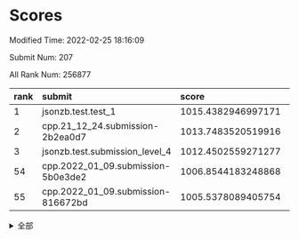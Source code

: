 # Scores

Modified Time: 2022-02-25 18:16:09

Submit Num: 207

All Rank Num: 256877

| rank |               submit               |       score        |       sigma        | pk_num |
| :--- | :--------------------------------- | :----------------- | :----------------- | :----- |
| 1    | jsonzb.test.test_1                 | 1015.4382946997171 | 0.891368788001294  | 4965   |
| 2    | cpp.21_12_24.submission-2b2ea0d7   | 1013.7483520519916 | 0.8199556763349084 | 4964   |
| 3    | jsonzb.test.submission_level_4     | 1012.4502559271277 | 0.8092901409247052 | 4962   |
| 54   | cpp.2022_01_09.submission-5b0e3de2 | 1006.8544183248868 | 0.7154433033821513 | 4963   |
| 55   | cpp.2022_01_09.submission-816672bd | 1005.5378089405754 | 0.7171545032175649 | 4966   |


<details>
<summary>全部</summary>

| rank |                 submit                 |       score        |       sigma        | pk_num |
| :--- | :------------------------------------- | :----------------- | :----------------- | :----- |
| 1    | jsonzb.test.test_1                     | 1015.4382946997171 | 0.891368788001294  | 4965   |
| 2    | cpp.21_12_24.submission-2b2ea0d7       | 1013.7483520519916 | 0.8199556763349084 | 4964   |
| 3    | jsonzb.test.submission_level_4         | 1012.4502559271277 | 0.8092901409247052 | 4962   |
| 4    | gobigger.level_3.submission_level_3_8  | 1011.7112134930858 | 0.7593558549378423 | 4968   |
| 5    | gobigger.level_3.submission_level_3_24 | 1011.6650319042622 | 0.774246732915324  | 4965   |
| 6    | gobigger.level_3.submission_level_3_31 | 1011.1445060915293 | 0.7694324896468162 | 4959   |
| 7    | gobigger.level_3.submission_level_3_5  | 1011.1431711757239 | 0.7702057883195632 | 4965   |
| 8    | gobigger.level_3.submission_level_3_38 | 1010.9599390020559 | 0.7688002140707485 | 4965   |
| 9    | gobigger.level_3.submission_level_3_4  | 1010.845265995082  | 0.7629122384286409 | 4963   |
| 10   | gobigger.level_3.submission_level_3_13 | 1010.8110786257218 | 0.7583872031264393 | 4964   |
| 11   | gobigger.level_3.submission_level_3_12 | 1010.8092423131379 | 0.7629449180412823 | 4961   |
| 12   | gobigger.level_3.submission_level_3_20 | 1010.7082729702704 | 0.7611615274650606 | 4961   |
| 13   | gobigger.level_3.submission_level_3_27 | 1010.6646986720793 | 0.7802908932857878 | 4964   |
| 14   | gobigger.level_3.submission_level_3_10 | 1010.6435230622739 | 0.7585443896699033 | 4968   |
| 15   | gobigger.level_3.submission_level_3_44 | 1010.6134859639508 | 0.7720416466926436 | 4966   |
| 16   | gobigger.level_3.submission_level_3_35 | 1010.5686574839212 | 0.7594588219294653 | 4964   |
| 17   | gobigger.level_3.submission_level_3_39 | 1010.5356158840682 | 0.7689686573443791 | 4964   |
| 18   | gobigger.level_3.submission_level_3_30 | 1010.4952708987857 | 0.7587773980633996 | 4963   |
| 19   | gobigger.level_3.submission_level_3_0  | 1010.4059724093447 | 0.7558529176831182 | 4964   |
| 20   | gobigger.level_3.submission_level_3_29 | 1010.3910109406356 | 0.7550024981544462 | 4965   |
| 21   | gobigger.level_3.submission_level_3_41 | 1010.372904474209  | 0.7506392592389983 | 4963   |
| 22   | gobigger.level_3.submission_level_3_9  | 1010.3315312344395 | 0.7574613496135444 | 4967   |
| 23   | gobigger.level_3.submission_level_3_49 | 1010.290473378935  | 0.7563331732051749 | 4964   |
| 24   | gobigger.level_3.submission_level_3_32 | 1010.1947433110637 | 0.7678985294380696 | 4961   |
| 25   | gobigger.level_3.submission_level_3_6  | 1010.1632761559313 | 0.7614743125114464 | 4962   |
| 26   | gobigger.level_3.submission_level_3_45 | 1010.1221534769676 | 0.7607198843058591 | 4964   |
| 27   | gobigger.level_3.submission_level_3_48 | 1010.0964640679567 | 0.7531288337686798 | 4961   |
| 28   | gobigger.level_3.submission_level_3_37 | 1010.0930179280703 | 0.7662730925686507 | 4959   |
| 29   | gobigger.level_3.submission_level_3_23 | 1010.0568497383254 | 0.7554472598616447 | 4964   |
| 30   | gobigger.level_3.submission_level_3_47 | 1009.9941174484829 | 0.7719654869543181 | 4963   |
| 31   | gobigger.level_3.submission_level_3_33 | 1009.9697490933439 | 0.7579786899382941 | 4966   |
| 32   | gobigger.level_3.submission_level_3_17 | 1009.902626022766  | 0.7613938360018813 | 4964   |
| 33   | gobigger.level_3.submission_level_3_26 | 1009.8255031041693 | 0.7407749767850274 | 4962   |
| 34   | gobigger.level_3.submission_level_3_25 | 1009.729915179569  | 0.7567936168388607 | 4963   |
| 35   | gobigger.level_3.submission_level_3_3  | 1009.6659884473103 | 0.7707814844114771 | 4961   |
| 36   | gobigger.level_3.submission_level_3_18 | 1009.548486633292  | 0.762820512275342  | 4968   |
| 37   | gobigger.level_3.submission_level_3_2  | 1009.5280109746376 | 0.7541934336110261 | 4963   |
| 38   | gobigger.level_3.submission_level_3_14 | 1009.498061692973  | 0.7587680942554004 | 4965   |
| 39   | gobigger.level_3.submission_level_3_22 | 1009.4868518868597 | 0.7520701487381125 | 4965   |
| 40   | gobigger.level_3.submission_level_3_19 | 1009.4536390147842 | 0.7552608214641607 | 4962   |
| 41   | gobigger.level_3.submission_level_3_21 | 1009.4157538479528 | 0.7555396952769204 | 4969   |
| 42   | gobigger.level_3.submission_level_3_34 | 1009.414613916915  | 0.7505600508637587 | 4960   |
| 43   | gobigger.level_3.submission_level_3_28 | 1009.4140374903242 | 0.7565312589579599 | 4967   |
| 44   | gobigger.level_3.submission_level_3_36 | 1009.3981018824294 | 0.7493483989622128 | 4967   |
| 45   | gobigger.level_3.submission_level_3_43 | 1009.2383349542283 | 0.7483486152510628 | 4965   |
| 46   | gobigger.level_3.submission_level_3_1  | 1009.099411481666  | 0.7422805229656553 | 4966   |
| 47   | gobigger.level_3.submission_level_3_11 | 1009.0919481833181 | 0.7472949808869279 | 4968   |
| 48   | gobigger.level_3.submission_level_3_7  | 1008.9346483257704 | 0.7465157480138706 | 4964   |
| 49   | gobigger.level_3.submission_level_3_40 | 1008.7755943850195 | 0.7437069444341211 | 4968   |
| 50   | gobigger.level_3.submission_level_3_46 | 1008.6235704020484 | 0.7467164536578138 | 4965   |
| 51   | gobigger.level_3.submission_level_3_15 | 1008.3854951256744 | 0.7333986672716353 | 4971   |
| 52   | gobigger.level_3.submission_level_3_42 | 1008.3203357752433 | 0.7440117666861504 | 4963   |
| 53   | gobigger.level_3.submission_level_3_16 | 1008.2319518923612 | 0.7485153032886286 | 4965   |
| 54   | cpp.2022_01_09.submission-5b0e3de2     | 1006.8544183248868 | 0.7154433033821513 | 4963   |
| 55   | cpp.2022_01_09.submission-816672bd     | 1005.5378089405754 | 0.7171545032175649 | 4966   |
| 56   | gobigger.level_1.submission_level_1_1  | 1005.1747560397579 | 0.7432365217214704 | 4965   |
| 57   | gobigger.level_1.submission_level_1_47 | 1004.775415979772  | 0.7197657084317897 | 4960   |
| 58   | gobigger.level_1.submission_level_1_5  | 1004.5358545640203 | 0.7173875520360893 | 4968   |
| 59   | gobigger.level_1.submission_level_1_24 | 1004.5073278228442 | 0.7166851299292626 | 4967   |
| 60   | gobigger.level_1.submission_level_1_37 | 1004.4774774343218 | 0.7227736185042088 | 4963   |
| 61   | gobigger.level_1.submission_level_1_10 | 1004.4329440407354 | 0.7313387005276644 | 4964   |
| 62   | gobigger.level_1.submission_level_1_27 | 1004.1145974946666 | 0.7109193393396553 | 4967   |
| 63   | gobigger.level_1.submission_level_1_49 | 1004.0796713887761 | 0.7211792762396007 | 4964   |
| 64   | gobigger.level_1.submission_level_1_31 | 1003.995009501498  | 0.7022975329567483 | 4964   |
| 65   | gobigger.level_1.submission_level_1_13 | 1003.9877480949663 | 0.7037408663749922 | 4965   |
| 66   | gobigger.level_1.submission_level_1_35 | 1003.9227743058298 | 0.7259624935194435 | 4964   |
| 67   | gobigger.level_1.submission_level_1_4  | 1003.9102194483269 | 0.7298778982017851 | 4964   |
| 68   | gobigger.level_1.submission_level_1_45 | 1003.8690509020502 | 0.7223551269576816 | 4963   |
| 69   | gobigger.level_1.submission_level_1_12 | 1003.8236574628971 | 0.7101956779147429 | 4968   |
| 70   | gobigger.level_1.submission_level_1_32 | 1003.7959333699336 | 0.7224723145824193 | 4963   |
| 71   | gobigger.level_1.submission_level_1_22 | 1003.7682532598656 | 0.7202962791995962 | 4961   |
| 72   | gobigger.level_1.submission_level_1_19 | 1003.6705688416098 | 0.7145986664419909 | 4962   |
| 73   | gobigger.level_1.submission_level_1_46 | 1003.5804626628004 | 0.7208235498980275 | 4964   |
| 74   | gobigger.level_1.submission_level_1_14 | 1003.5772048955318 | 0.7209055367399896 | 4966   |
| 75   | gobigger.level_1.submission_level_1_16 | 1003.545628247938  | 0.7214847050571043 | 4965   |
| 76   | gobigger.level_1.submission_level_1_43 | 1003.4888861394273 | 0.7215223158417959 | 4964   |
| 77   | gobigger.level_1.submission_level_1_17 | 1003.4140477023857 | 0.7367706065035415 | 4965   |
| 78   | gobigger.level_1.submission_level_1_36 | 1003.4011295286128 | 0.728961898005533  | 4962   |
| 79   | gobigger.level_1.submission_level_1_6  | 1003.351620993894  | 0.7207588067269025 | 4966   |
| 80   | gobigger.level_1.submission_level_1_23 | 1003.2507282931298 | 0.722305013905024  | 4969   |
| 81   | gobigger.level_1.submission_level_1_33 | 1003.1635518109389 | 0.7044424014789761 | 4963   |
| 82   | gobigger.level_1.submission_level_1_38 | 1003.0823166037391 | 0.7219854602894387 | 4959   |
| 83   | gobigger.level_1.submission_level_1_40 | 1003.0694641545869 | 0.7221606931053307 | 4964   |
| 84   | gobigger.level_1.submission_level_1_42 | 1002.9941341586904 | 0.7241004622098521 | 4961   |
| 85   | gobigger.level_1.submission_level_1_11 | 1002.974391544425  | 0.739446183596092  | 4960   |
| 86   | gobigger.level_1.submission_level_1_48 | 1002.9518134357613 | 0.7143101146494396 | 4960   |
| 87   | gobigger.level_1.submission_level_1_20 | 1002.8485228967864 | 0.7112262715232376 | 4963   |
| 88   | gobigger.level_1.submission_level_1_26 | 1002.8289146258103 | 0.7161145857239913 | 4967   |
| 89   | gobigger.level_1.submission_level_1_25 | 1002.7972391944907 | 0.7059752420167185 | 4963   |
| 90   | gobigger.level_1.submission_level_1_39 | 1002.7513469418702 | 0.7283479259266971 | 4963   |
| 91   | gobigger.level_1.submission_level_1_2  | 1002.7071271625463 | 0.7072633163793303 | 4966   |
| 92   | gobigger.level_1.submission_level_1_0  | 1002.6886929950729 | 0.7072145480893749 | 4965   |
| 93   | gobigger.level_1.submission_level_1_7  | 1002.6250203015327 | 0.7096948310092421 | 4962   |
| 94   | gobigger.level_1.submission_level_1_34 | 1002.509229063701  | 0.7186255898505276 | 4964   |
| 95   | gobigger.level_1.submission_level_1_18 | 1002.4899644436739 | 0.7149710151417807 | 4967   |
| 96   | gobigger.level_1.submission_level_1_15 | 1002.4735728266278 | 0.7162562834543387 | 4964   |
| 97   | gobigger.level_1.submission_level_1_29 | 1002.4656103422006 | 0.7177801509103694 | 4970   |
| 98   | gobigger.level_1.submission_level_1_28 | 1002.4582724412829 | 0.7182681006352039 | 4964   |
| 99   | gobigger.level_1.submission_level_1_3  | 1002.3693343320798 | 0.7200103489194039 | 4961   |
| 100  | gobigger.level_1.submission_level_1_9  | 1002.3129914236199 | 0.7176273691501192 | 4964   |
| 101  | gobigger.level_1.submission_level_1_44 | 1002.2677340645289 | 0.7087673184336539 | 4961   |
| 102  | gobigger.level_1.submission_level_1_21 | 1002.0947923278147 | 0.7206821094252547 | 4965   |
| 103  | gobigger.level_1.submission_level_1_30 | 1002.0411321105645 | 0.715579591613206  | 4963   |
| 104  | gobigger.level_1.submission_level_1_8  | 1001.7369403683754 | 0.7032691518063693 | 4963   |
| 105  | gobigger.level_1.submission_level_1_41 | 1001.6556602341417 | 0.7113103652200122 | 4953   |
| 106  | gobigger.random.submission_random_45   | 998.0861960374923  | 0.7081535538848321 | 4955   |
| 107  | gobigger.random.submission_random_14   | 997.2611596731573  | 0.7182603459661435 | 4963   |
| 108  | gobigger.random.submission_random_10   | 997.2155786519793  | 0.7128292507047522 | 4964   |
| 109  | gobigger.random.submission_random_2    | 996.9699915685161  | 0.7118679137423097 | 4963   |
| 110  | gobigger.random.submission_random_19   | 996.9005458395075  | 0.709745358894837  | 4963   |
| 111  | gobigger.random.submission_random_49   | 996.8718410980704  | 0.7103965987119278 | 4961   |
| 112  | gobigger.random.submission_random_3    | 996.8566687353297  | 0.7076307576831726 | 4961   |
| 113  | gobigger.random.submission_random_32   | 996.7114472033431  | 0.7137220611115419 | 4960   |
| 114  | gobigger.random.submission_random_48   | 996.6464114154425  | 0.7142446772971853 | 4966   |
| 115  | gobigger.random.submission_random_18   | 996.5630470299238  | 0.7071816900051855 | 4971   |
| 116  | gobigger.random.submission_random_12   | 996.5517113987055  | 0.7050570395457141 | 4963   |
| 117  | gobigger.random.submission_random_42   | 996.4955828152762  | 0.6989160010854876 | 4962   |
| 118  | gobigger.random.submission_random_28   | 996.4246001734255  | 0.7118399154120871 | 4963   |
| 119  | gobigger.random.submission_random_8    | 996.3211923376368  | 0.7099247278423872 | 4964   |
| 120  | gobigger.random.submission_random_47   | 996.3198739767154  | 0.7055867361832676 | 4972   |
| 121  | gobigger.random.submission_random_16   | 996.2579512070233  | 0.7104073807193445 | 4965   |
| 122  | gobigger.random.submission_random_44   | 996.2293001856198  | 0.7153044304172685 | 4961   |
| 123  | gobigger.random.submission_random_15   | 996.2291718777788  | 0.7122118881542417 | 4965   |
| 124  | gobigger.random.submission_random_46   | 996.1858712319083  | 0.7119120037291488 | 4959   |
| 125  | gobigger.random.submission_random_41   | 996.150755070329   | 0.7135594036275924 | 4963   |
| 126  | gobigger.random.submission_random_39   | 996.1354009836622  | 0.7259726264870936 | 4959   |
| 127  | gobigger.random.submission_random_11   | 996.1338111888958  | 0.7012195204385466 | 4965   |
| 128  | gobigger.random.submission_random_36   | 996.0407284688458  | 0.7180359731008783 | 4965   |
| 129  | gobigger.random.submission_random_7    | 995.9589990591857  | 0.7196187818825722 | 4962   |
| 130  | gobigger.random.submission_random_29   | 995.9107828023549  | 0.7087717312940757 | 4965   |
| 131  | gobigger.random.submission_random_21   | 995.890251773676   | 0.718172979861361  | 4969   |
| 132  | gobigger.random.submission_random_33   | 995.8778045414473  | 0.7083433738974411 | 4966   |
| 133  | gobigger.random.submission_random_38   | 995.8576489936873  | 0.7255134061433237 | 4966   |
| 134  | gobigger.random.submission_random_31   | 995.743528863061   | 0.7136194492360759 | 4960   |
| 135  | gobigger.random.submission_random_20   | 995.7380728177786  | 0.7138275568527735 | 4966   |
| 136  | gobigger.random.submission_random_9    | 995.7260815949616  | 0.7297655733210583 | 4963   |
| 137  | gobigger.random.submission_random_43   | 995.6868475481107  | 0.7124785670625817 | 4965   |
| 138  | gobigger.random.submission_random_27   | 995.678984719573   | 0.717061877663168  | 4964   |
| 139  | gobigger.random.submission_random_34   | 995.6671395697648  | 0.7226449988114387 | 4962   |
| 140  | gobigger.random.submission_random_6    | 995.60120557453    | 0.702054267428689  | 4962   |
| 141  | gobigger.random.submission_random_25   | 995.6011700546093  | 0.7285708660113697 | 4965   |
| 142  | gobigger.random.submission_random_26   | 995.4789601938537  | 0.7156086789260399 | 4965   |
| 143  | gobigger.random.submission_random_37   | 995.462405723451   | 0.7171138959147297 | 4961   |
| 144  | gobigger.random.submission_random_23   | 995.4238698289936  | 0.6963902870483664 | 4964   |
| 145  | gobigger.random.submission_random_4    | 995.4199092986408  | 0.7214075774086622 | 4962   |
| 146  | gobigger.random.submission_random_0    | 995.367669657394   | 0.7003779571675441 | 4962   |
| 147  | gobigger.random.submission_random_35   | 995.2899438007963  | 0.7144925932513205 | 4964   |
| 148  | gobigger.random.submission_random_1    | 995.256301488364   | 0.7226988885537706 | 4969   |
| 149  | gobigger.random.submission_random_17   | 995.1447523263782  | 0.7096109038737093 | 4961   |
| 150  | gobigger.random.submission_random_40   | 995.0811196361193  | 0.7143100145328967 | 4967   |
| 151  | gobigger.level_2.submission_level_2_22 | 995.0100224902872  | 0.7262167090320911 | 4965   |
| 152  | gobigger.random.submission_random_5    | 994.8926096791101  | 0.7148717601836091 | 4963   |
| 153  | gobigger.random.submission_random_13   | 994.7958935392905  | 0.7002638851457104 | 4964   |
| 154  | gobigger.random.submission_random_30   | 994.7095538381204  | 0.7026905050536105 | 4960   |
| 155  | gobigger.random.submission_random_22   | 994.5734118966818  | 0.7173588126068412 | 4967   |
| 156  | gobigger.level_2.submission_level_2_28 | 994.3249566274031  | 0.7205260145801167 | 4965   |
| 157  | gobigger.level_2.submission_level_2_23 | 994.2665680956183  | 0.7176490115896074 | 4964   |
| 158  | gobigger.random.submission_random_24   | 994.25414971375    | 0.7346731266503997 | 4964   |
| 159  | gobigger.level_2.submission_level_2_36 | 994.1085184625653  | 0.7188457578481986 | 4965   |
| 160  | gobigger.level_2.submission_level_2_2  | 994.0323442355229  | 0.7200808582335166 | 4962   |
| 161  | gobigger.level_2.submission_level_2_37 | 993.8782360673574  | 0.7237354282983915 | 4967   |
| 162  | gobigger.level_2.submission_level_2_1  | 993.7080681102365  | 0.7383579067731482 | 4963   |
| 163  | gobigger.level_2.submission_level_2_4  | 993.3924744756255  | 0.7478025836364371 | 4962   |
| 164  | gobigger.level_2.submission_level_2_29 | 993.1627286194495  | 0.7321760039421348 | 4964   |
| 165  | gobigger.level_2.submission_level_2_46 | 993.0636379255014  | 0.7595071723317719 | 4964   |
| 166  | gobigger.level_2.submission_level_2_32 | 992.8675500195446  | 0.7326254907779609 | 4965   |
| 167  | gobigger.level_2.submission_level_2_48 | 992.7441110919016  | 0.7438800402569542 | 4959   |
| 168  | gobigger.level_2.submission_level_2_12 | 992.6924868714841  | 0.7339352521025105 | 4964   |
| 169  | gobigger.level_2.submission_level_2_49 | 992.6866720013984  | 0.729100228888603  | 4964   |
| 170  | gobigger.level_2.submission_level_2_9  | 992.4983914542056  | 0.7462968302031691 | 4964   |
| 171  | gobigger.level_2.submission_level_2_5  | 992.445683844548   | 0.7498803814081613 | 4964   |
| 172  | gobigger.level_2.submission_level_2_40 | 992.4264799247887  | 0.7609729168598885 | 4965   |
| 173  | gobigger.level_2.submission_level_2_42 | 992.2800918280022  | 0.7545063012687918 | 4965   |
| 174  | gobigger.level_2.submission_level_2_33 | 992.255630476022   | 0.7451403975159411 | 4961   |
| 175  | gobigger.level_2.submission_level_2_39 | 992.2443629756006  | 0.7495354267115399 | 4964   |
| 176  | gobigger.level_2.submission_level_2_0  | 992.2411346432256  | 0.7495849426157588 | 4962   |
| 177  | gobigger.level_2.submission_level_2_11 | 992.2060122641652  | 0.7446342703503053 | 4963   |
| 178  | gobigger.level_2.submission_level_2_25 | 992.2050004554726  | 0.7524618653872586 | 4966   |
| 179  | gobigger.level_2.submission_level_2_21 | 992.188215235526   | 0.7618222162938953 | 4963   |
| 180  | gobigger.level_2.submission_level_2_10 | 992.171881728384   | 0.7498091219287387 | 4961   |
| 181  | gobigger.level_2.submission_level_2_44 | 992.1490800155527  | 0.735720239578177  | 4965   |
| 182  | gobigger.level_2.submission_level_2_14 | 991.997294171691   | 0.7538034936613975 | 4968   |
| 183  | gobigger.level_2.submission_level_2_27 | 991.9364476481637  | 0.7472284740303107 | 4962   |
| 184  | gobigger.level_2.submission_level_2_6  | 991.7753698791137  | 0.7634959105416285 | 4960   |
| 185  | gobigger.level_2.submission_level_2_13 | 991.6493544370421  | 0.7556686675631705 | 4967   |
| 186  | gobigger.level_2.submission_level_2_20 | 991.6024262468563  | 0.7454478906469267 | 4964   |
| 187  | gobigger.level_2.submission_level_2_8  | 991.5904236727039  | 0.7465354299249869 | 4959   |
| 188  | gobigger.level_2.submission_level_2_7  | 991.5696447749382  | 0.7503940734006372 | 4968   |
| 189  | gobigger.level_2.submission_level_2_16 | 991.4756064175294  | 0.7337782887742244 | 4960   |
| 190  | gobigger.level_2.submission_level_2_35 | 991.4323342244555  | 0.7564015854967001 | 4961   |
| 191  | gobigger.level_2.submission_level_2_34 | 991.2176935924863  | 0.7468105143251234 | 4962   |
| 192  | gobigger.level_2.submission_level_2_26 | 990.9766309259695  | 0.7555392462365337 | 4964   |
| 193  | gobigger.level_2.submission_level_2_30 | 990.8522247240395  | 0.7662178127929409 | 4970   |
| 194  | gobigger.level_2.submission_level_2_18 | 990.7822549256941  | 0.7490394418039864 | 4963   |
| 195  | gobigger.level_2.submission_level_2_45 | 990.718520137859   | 0.7645210642722896 | 4960   |
| 196  | gobigger.level_2.submission_level_2_17 | 990.6640976762045  | 0.7888590135368698 | 4961   |
| 197  | gobigger.level_2.submission_level_2_31 | 990.5822927481943  | 0.7482806423041596 | 4970   |
| 198  | gobigger.level_2.submission_level_2_3  | 990.5711025154483  | 0.7710257809524611 | 4963   |
| 199  | gobigger.level_2.submission_level_2_47 | 990.5113981854166  | 0.7635829557956766 | 4963   |
| 200  | gobigger.level_2.submission_level_2_19 | 990.51032651524    | 0.7841913562646926 | 4963   |
| 201  | gobigger.level_2.submission_level_2_15 | 990.4699623672564  | 0.766521668000712  | 4964   |
| 202  | gobigger.level_2.submission_level_2_24 | 990.4544311580446  | 0.7605140967796606 | 4966   |
| 203  | gobigger.level_2.submission_level_2_41 | 990.0164854393654  | 0.7809307824378576 | 4963   |
| 204  | gobigger.level_2.submission_level_2_43 | 990.0030634564966  | 0.7536153126045486 | 4963   |
| 205  | gobigger.level_2.submission_level_2_38 | 989.8584141166228  | 0.7742048149877176 | 4962   |
| 206  | gobigger.none.submission_none_1        | 977.5612723939266  | 1.374231504379645  | 4960   |
| 207  | gobigger.none.submission_none_0        | 977.2024949686245  | 1.4112884966820007 | 4966   |

</details>